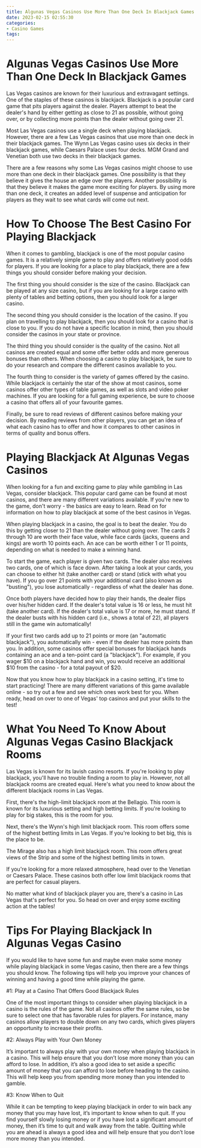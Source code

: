 ```yaml
---
title: Algunas Vegas Casinos Use More Than One Deck In Blackjack Games 
date: 2023-02-15 02:55:30
categories:
- Casino Games
tags:
---
```



#  Algunas Vegas Casinos Use More Than One Deck In Blackjack Games 

Las Vegas casinos are known for their luxurious and extravagant settings. One of the staples of these casinos is blackjack. Blackjack is a popular card game that pits players against the dealer. Players attempt to beat the dealer's hand by either getting as close to 21 as possible, without going over, or by collecting more points than the dealer without going over 21.

Most Las Vegas casinos use a single deck when playing blackjack. However, there are a few Las Vegas casinos that use more than one deck in their blackjack games. The Wynn Las Vegas casino uses six decks in their blackjack games, while Caesars Palace uses four decks. MGM Grand and Venetian both use two decks in their blackjack games.

There are a few reasons why some Las Vegas casinos might choose to use more than one deck in their blackjack games. One possibility is that they believe it gives the house an edge over the players. Another possibility is that they believe it makes the game more exciting for players. By using more than one deck, it creates an added level of suspense and anticipation for players as they wait to see what cards will come out next.

#  How To Choose The Best Casino For Playing Blackjack 

When it comes to gambling, blackjack is one of the most popular casino games. It is a relatively simple game to play and offers relatively good odds for players. If you are looking for a place to play blackjack, there are a few things you should consider before making your decision.

The first thing you should consider is the size of the casino. Blackjack can be played at any size casino, but if you are looking for a large casino with plenty of tables and betting options, then you should look for a larger casino.

The second thing you should consider is the location of the casino. If you plan on travelling to play blackjack, then you should look for a casino that is close to you. If you do not have a specific location in mind, then you should consider the casinos in your state or province.

The third thing you should consider is the quality of the casino. Not all casinos are created equal and some offer better odds and more generous bonuses than others. When choosing a casino to play blackjack, be sure to do your research and compare the different casinos available to you.

The fourth thing to consider is the variety of games offered by the casino. While blackjack is certainly the star of the show at most casinos, some casinos offer other types of table games, as well as slots and video poker machines. If you are looking for a full gaming experience, be sure to choose a casino that offers all of your favourite games.

Finally, be sure to read reviews of different casinos before making your decision. By reading reviews from other players, you can get an idea of what each casino has to offer and how it compares to other casinos in terms of quality and bonus offers.

#  Playing Blackjack At Algunas Vegas Casinos 

When looking for a fun and exciting game to play while gambling in Las Vegas, consider blackjack. This popular card game can be found at most casinos, and there are many different variations available. If you're new to the game, don't worry - the basics are easy to learn. Read on for information on how to play blackjack at some of the best casinos in Vegas.

When playing blackjack in a casino, the goal is to beat the dealer. You do this by getting closer to 21 than the dealer without going over. The cards 2 through 10 are worth their face value, while face cards (jacks, queens and kings) are worth 10 points each. An ace can be worth either 1 or 11 points, depending on what is needed to make a winning hand.

To start the game, each player is given two cards. The dealer also receives two cards, one of which is face down. After taking a look at your cards, you can choose to either hit (take another card) or stand (stick with what you have). If you go over 21 points with your additional card (also known as "busting"), you lose automatically - regardless of what the dealer has done.

Once both players have decided how to play their hands, the dealer flips over his/her hidden card. If the dealer's total value is 16 or less, he must hit (take another card). If the dealer's total value is 17 or more, he must stand. If the dealer busts with his hidden card (i.e., shows a total of 22), all players still in the game win automatically!

If your first two cards add up to 21 points or more (an "automatic blackjack"), you automatically win - even if the dealer has more points than you. In addition, some casinos offer special bonuses for blackjack hands containing an ace and a ten-point card (a "blackjack"). For example, if you wager $10 on a blackjack hand and win, you would receive an additional $10 from the casino - for a total payout of $20.

Now that you know how to play blackjack in a casino setting, it's time to start practicing! There are many different variations of this game available online - so try out a few and see which ones work best for you. When ready, head on over to one of Vegas' top casinos and put your skills to the test!

#  What You Need To Know About Algunas Vegas Casino Blackjack Rooms 

Las Vegas is known for its lavish casino resorts. If you're looking to play blackjack, you'll have no trouble finding a room to play in. However, not all blackjack rooms are created equal. Here's what you need to know about the different blackjack rooms in Las Vegas.

First, there's the high-limit blackjack room at the Bellagio. This room is known for its luxurious setting and high betting limits. If you're looking to play for big stakes, this is the room for you.

Next, there's the Wynn's high limit blackjack room. This room offers some of the highest betting limits in Las Vegas. If you're looking to bet big, this is the place to be.

The Mirage also has a high limit blackjack room. This room offers great views of the Strip and some of the highest betting limits in town.

If you're looking for a more relaxed atmosphere, head over to the Venetian or Caesars Palace. These casinos both offer low limit blackjack rooms that are perfect for casual players.

No matter what kind of blackjack player you are, there's a casino in Las Vegas that's perfect for you. So head on over and enjoy some exciting action at the tables!

#  Tips For Playing Blackjack In Algunas Vegas Casino

If you would like to have some fun and maybe even make some money while playing blackjack in some Vegas casino, then there are a few things you should know. The following tips will help you improve your chances of winning and having a good time while playing the game.

#1: Play at a Casino That Offers Good Blackjack Rules

One of the most important things to consider when playing blackjack in a casino is the rules of the game. Not all casinos offer the same rules, so be sure to select one that has favorable rules for players. For instance, many casinos allow players to double down on any two cards, which gives players an opportunity to increase their profits.

#2: Always Play with Your Own Money

It’s important to always play with your own money when playing blackjack in a casino. This will help ensure that you don’t lose more money than you can afford to lose. In addition, it’s also a good idea to set aside a specific amount of money that you can afford to lose before heading to the casino. This will help keep you from spending more money than you intended to gamble.

#3: Know When to Quit

While it can be tempting to keep playing blackjack in order to win back any money that you may have lost, it’s important to know when to quit. If you find yourself slowly losing money or if you have lost a significant amount of money, then it’s time to quit and walk away from the table. Quitting while you are ahead is always a good idea and will help ensure that you don’t lose more money than you intended.